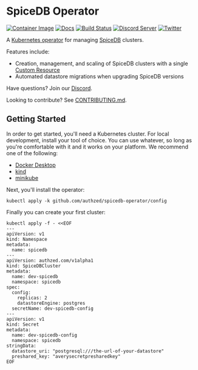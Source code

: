 # SpiceDB Operator

[![Container Image](https://img.shields.io/github/v/release/authzed/spicedb-operator?color=%232496ED&label=container&logo=docker "Container Image")](https://hub.docker.com/r/authzed/spicedb-operator/tags)
[![Docs](https://img.shields.io/badge/docs-authzed.com-%234B4B6C "Authzed Documentation")](https://docs.authzed.com)
[![Build Status](https://github.com/authzed/spicedb-operator/workflows/Build%20&%20Test/badge.svg "GitHub Actions")](https://github.com/authzed/spicedb-operator/actions)
[![Discord Server](https://img.shields.io/discord/844600078504951838?color=7289da&logo=discord "Discord Server")](https://discord.gg/jTysUaxXzM)
[![Twitter](https://img.shields.io/twitter/follow/authzed?color=%23179CF0&logo=twitter&style=flat-square "@authzed on Twitter")](https://twitter.com/authzed)

A [Kubernetes operator] for managing [SpiceDB] clusters.

Features include:

- Creation, management, and scaling of SpiceDB clusters with a single [Custom Resource]
- Automated datastore migrations when upgrading SpiceDB versions

Have questions? Join our [Discord].

Looking to contribute? See [CONTRIBUTING.md].

[Kubernetes operator]: https://kubernetes.io/docs/concepts/extend-kubernetes/operator/
[SpiceDB]: https://github.com/authzed/spicedb
[Custom Resource]: https://kubernetes.io/docs/concepts/extend-kubernetes/api-extension/custom-resources/
[Discord]: https://authzed.com/discord
[CONTRIBUTING.md]: CONTRIBUTING.md

## Getting Started

In order to get started, you'll need a Kubernetes cluster.
For local development, install your tool of choice.
You can use whatever, so long as you're comfortable with it and it works on your platform.
We recommend one of the following:

- [Docker Desktop](https://www.docker.com/products/docker-desktop/)
- [kind](https://kind.sigs.k8s.io)
- [minikube](https://minikube.sigs.k8s.io)

Next, you'll install the operator:

```console
kubectl apply -k github.com/authzed/spicedb-operator/config
```

Finally you can create your first cluster:

```console
kubectl apply -f - <<EOF
---
apiVersion: v1
kind: Namespace
metadata:
  name: spicedb
---
apiVersion: authzed.com/v1alpha1
kind: SpiceDBCluster
metadata:
  name: dev-spicedb
  namespace: spicedb
spec:
  config:
    replicas: 2
    datastoreEngine: postgres
  secretName: dev-spicedb-config
---
apiVersion: v1
kind: Secret
metadata:
  name: dev-spicedb-config
  namespace: spicedb
stringData:
  datastore_uri: "postgresql:///the-url-of-your-datastore"
  preshared_key: "averysecretpresharedkey" 
EOF
```
